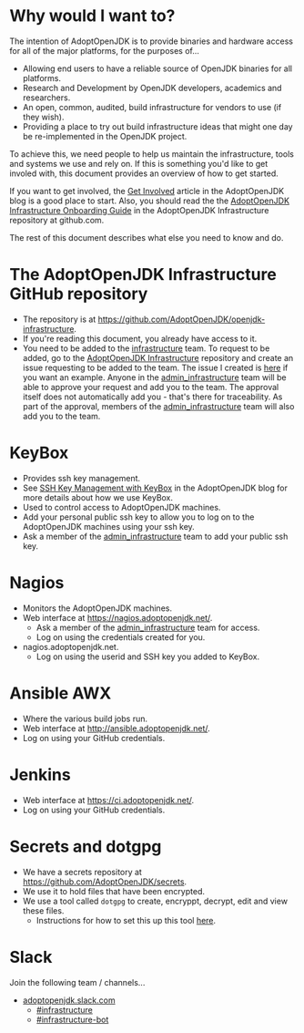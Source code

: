 # Why would I want to?

The intention of AdoptOpenJDK is to provide binaries and hardware access for all of the major platforms, for the purposes of...

- Allowing end users to have a reliable source of OpenJDK binaries for all platforms.
- Research and Development by OpenJDK developers, academics and researchers.
- An open, common, audited, build infrastructure for vendors to use (if they wish).
- Providing a place to try out build infrastructure ideas that might one day be re-implemented in the OpenJDK project.

To achieve this, we need people to help us maintain the infrastructure, tools and systems we use and rely on. If this is something you'd like to get involed with, this document provides an overview of how to get started.

If you want to get involved, the [Get Involved](https://adoptopenjdk.net/getinvolved.html) article in the AdoptOpenJDK blog is a good place to start. Also, you should read the the [AdoptOpenJDK Infrastructure Onboarding Guide](https://github.com/AdoptOpenJDK/openjdk-infrastructure/blob/master/ONBOARDING.md) in the AdoptOpenJDK Infrastructure repository at github.com.

The rest of this document describes what else you need to know and do.

# The AdoptOpenJDK Infrastructure GitHub repository

- The repository is at https://github.com/AdoptOpenJDK/openjdk-infrastructure.
- If you're reading this document, you already have access to it.
- You need to be added to the [infrastructure](https://github.com/orgs/AdoptOpenJDK/teams/infrastructure) team. To request to be added, go to the [AdoptOpenJDK Infrastructure](https://github.com/AdoptOpenJDK/openjdk-infrastructure) repository and create an issue requesting to be added to the team. The issue I created is [here](https://github.com/AdoptOpenJDK/openjdk-infrastructure/issues/156) if you want an example. Anyone in the [admin_infrastructure](https://github.com/orgs/AdoptOpenJDK/teams/admin_infrastructure/members) team will be able to approve your request and add you to the team. The approval itself does not automatically add you - that's there for traceability. As part of the approval, members of the [admin_infrastructure](https://github.com/orgs/AdoptOpenJDK/teams/admin_infrastructure/members) team will also add you to the team.

# KeyBox

- Provides ssh key management.
- See [SSH Key Management with KeyBox](https://blog.adoptopenjdk.net/2017/08/ssh-key-management-keybox) in the AdoptOpenJDK blog for more details about how we use KeyBox.
- Used to control access to AdoptOpenJDK machines.
- Add your personal public ssh key to allow you to log on to the AdoptOpenJDK machines using your ssh key.
- Ask a member of the [admin_infrastructure](https://github.com/orgs/AdoptOpenJDK/teams/admin_infrastructure/members) team to add your public ssh key.

# Nagios

- Monitors the AdoptOpenJDK machines.
- Web interface at https://nagios.adoptopenjdk.net/.
  - Ask a member of the [admin_infrastructure](https://github.com/orgs/AdoptOpenJDK/teams/admin_infrastructure/members) team for access.
  - Log on using the credentials created for you.
- nagios.adoptopenjdk.net.
  - Log on using the userid and SSH key you added to KeyBox.

# Ansible AWX

- Where the various build jobs run.
- Web interface at http://ansible.adoptopenjdk.net/.
- Log on using your GitHub credentials.

# Jenkins

- Web interface at https://ci.adoptopenjdk.net/.
- Log on using your GitHub credentials.

# Secrets and dotgpg

- We have a secrets repository at https://github.com/AdoptOpenJDK/secrets.
- We use it to hold files that have been encrypted.
- We use a tool called `dotgpg` to create, encryppt, decrypt, edit and view these files.
  - Instructions for how to set this up this tool [here](https://github.com/AdoptOpenJDK/secrets/blob/master/README.md).

# Slack

Join the following team / channels...

- [adoptopenjdk.slack.com](https://adoptopenjdk.slack.com/)
  - [#infrastructure](https://adoptopenjdk.slack.com/messages/C53GHCXL4)
  - [#infrastructure-bot](https://adoptopenjdk.slack.com/messages/C8C212BU6)


